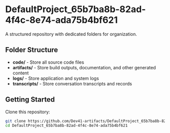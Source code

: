 # DefaultProject_65b7ba8b-82ad-4f4c-8e74-ada75b4bf621
A structured repository with dedicated folders for organization.

## Folder Structure

- **code/** - Store all source code files
- **artifacts/** - Store build outputs, documentation, and other generated content
- **logs/** - Store application and system logs
- **transcripts/** - Store conversation transcripts and records

## Getting Started

Clone this repository:
```bash
git clone https://github.com/Dev41-artifacts/DefaultProject_65b7ba8b-82ad-4f4c-8e74-ada75b4bf621
cd DefaultProject_65b7ba8b-82ad-4f4c-8e74-ada75b4bf621
```
